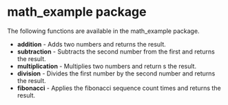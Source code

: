 # math_example package

The following functions are available in the math_example package.

- **addition** - Adds two numbers and returns the result.
- **subtraction** - Subtracts the second number from the first and returns the result.
- **multiplication** - Multiplies two numbers and return s the result.
- **division** - Divides the first number by the second number and returns the result.
- **fibonacci** - Applies the fibonacci sequence count times and returns the result.